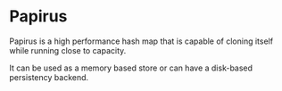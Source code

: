 # Papirus

Papirus is a high performance hash map that is capable of cloning itself while
running close to capacity. 

It can be used as a memory based store or can have a disk-based persistency 
backend. 